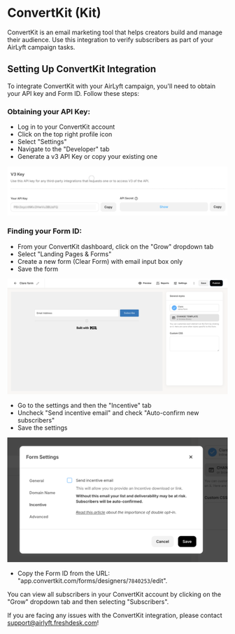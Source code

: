 # ConvertKit (Kit)

ConvertKit is an email marketing tool that helps creators build and manage their audience. Use this integration to verify subscribers as part of your AirLyft campaign tasks.

## Setting Up ConvertKit Integration

To integrate ConvertKit with your AirLyft campaign, you'll need to obtain your API key and Form ID. Follow these steps:

### Obtaining your API Key:

- Log in to your ConvertKit account
- Click on the top right profile icon
- Select "Settings"
- Navigate to the "Developer" tab
- Generate a v3 API Key or copy your existing one

![ConvertKit API](../../../images/EmailConvertKitAPI.png)

### Finding your Form ID:

- From your ConvertKit dashboard, click on the "Grow" dropdown tab
- Select "Landing Pages & Forms"
- Create a new form (Clear Form) with email input box only
- Save the form

![ConvertKit Form](../../../images/EmailConvertKitForm.png)

- Go to the settings and then the "Incentive" tab
- Uncheck "Send incentive email" and check "Auto-confirm new subscribers"
- Save the settings

![ConvertKit Form](../../../images/EmailConvertKitSettings.png)

- Copy the Form ID from the URL: "app.convertkit.com/forms/designers/`7840253`/edit".

You can view all subscribers in your ConvertKit account by clicking on the "Grow" dropdown tab and then selecting "Subscribers".

If you are facing any issues with the ConvertKit integration, please contact [support@airlyft.freshdesk.com](mailto:support@airlyft.freshdesk.com)!
